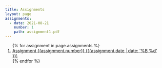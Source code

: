 ```yaml
---
title: Assignments
layout: page
assignments:
  - date: 2021-08-21
    number: 1
    path: assignment1.pdf
---
```


<ol>
{% for assignment in page.assignments %}
    <li>
        <a href="{{ assignment.url }}"> Assignment {{assignment.number}} ({{assignment.date | date: '%B %d' }})</a>
    </li>
{% endfor %}
</ol>
